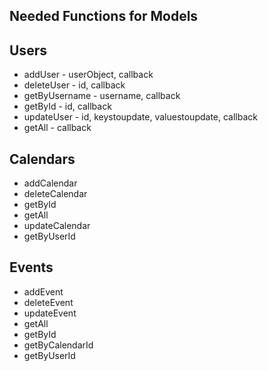 ## Needed Functions for Models

## Users
* addUser - userObject, callback
* deleteUser -  id, callback
* getByUsername -  username, callback
* getById -  id, callback
* updateUser -  id, keystoupdate, valuestoupdate, callback
* getAll -  callback

## Calendars
* addCalendar
* deleteCalendar
* getById
* getAll
* updateCalendar
* getByUserId

## Events
* addEvent
* deleteEvent
* updateEvent
* getAll
* getById
* getByCalendarId
* getByUserId
